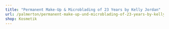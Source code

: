 ```yaml
---
title: "Permanent Make-Up & Microblading of 23 Years by Kelly Jordan"
url: /palmerton/permanent-make-up-und-microblading-of-23-years-by-kelly-jordan/
shop: Kosmetik
---
```

